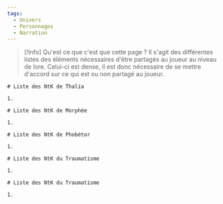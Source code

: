 ```yaml
---
tags:
  - Univers
  - Personnages
  - Narration
---
```


> [!Info] Qu'est ce que c'est que cette page ?
> Il s'agit des différentes listes des éléments nécessaires d'être partagés au joueur au niveau de lore. Celui-ci est dense, il est donc nécessaire de se mettre d'accord sur ce qui est ou non partagé au joueur.


```
# Liste des NtK de Thalia

1. 
```

```
# Liste des NtK de Morphée

1. 
```

```
# Liste des NtK de Phobétor

1. 
```

```
# Liste des NtK du Traumatisme

1. 
```

```
# Liste des NtK du Traumatisme

1. 
```